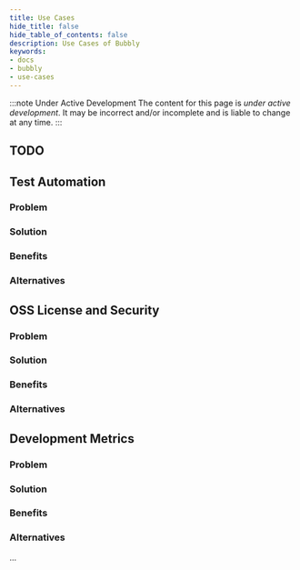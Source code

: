 ```yaml
---
title: Use Cases
hide_title: false
hide_table_of_contents: false
description: Use Cases of Bubbly
keywords:
- docs
- bubbly
- use-cases
---
```


:::note Under Active Development
The content for this page is *under active development*. It
may be
incorrect and/or
incomplete and is liable to change at any time.
:::

## TODO

## Test Automation

### Problem

### Solution

### Benefits

### Alternatives 

## OSS License and Security

### Problem

### Solution

### Benefits

### Alternatives

## Development Metrics

### Problem

### Solution

### Benefits

### Alternatives

...